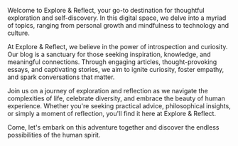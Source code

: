 Welcome to Explore & Reflect, your go-to destination for thoughtful exploration and self-discovery. In this digital space, we delve into a myriad of topics, ranging from personal growth and mindfulness to technology and culture.

At Explore & Reflect, we believe in the power of introspection and curiosity. Our blog is a sanctuary for those seeking inspiration, knowledge, and meaningful connections. Through engaging articles, thought-provoking essays, and captivating stories, we aim to ignite curiosity, foster empathy, and spark conversations that matter.

Join us on a journey of exploration and reflection as we navigate the complexities of life, celebrate diversity, and embrace the beauty of human experience. Whether you're seeking practical advice, philosophical insights, or simply a moment of reflection, you'll find it here at Explore & Reflect.

Come, let's embark on this adventure together and discover the endless possibilities of the human spirit.

